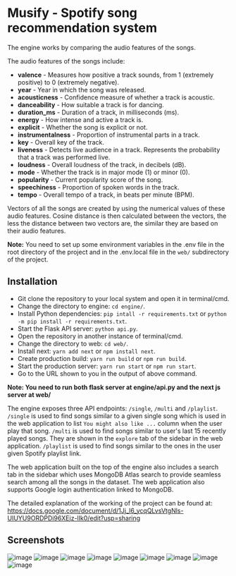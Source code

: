 # Musify - Spotify song recommendation system
The engine works by comparing the audio features of the songs.

The audio features of the songs include:
* **valence** - Measures how positive a track sounds, from 1 (extremely positive) to 0 (extremely negative).
* **year** - Year in which the song was released.
* **acousticness** - Confidence measure of whether a track is acoustic.
* **danceability** - How suitable a track is for dancing.
* **duration_ms** - Duration of a track, in milliseconds (ms).
* **energy** - How intense and active a track is.
* **explicit** - Whether the song is explicit or not.
* **instrumentalness** - Proportion of instrumental parts in a track.
* **key** - Overall key of the track.
* **liveness** - Detects live audience in a track. Represents the probability that a track was performed live.
* **loudness** - Overall loudness of the track, in decibels (dB).
* **mode** - Whether the track is in major mode (1) or minor (0).
* **popularity** - Current popularity score of the song.
* **speechiness** - Proportion of spoken words in the track.
* **tempo** - Overall tempo of a track, in beats per minute (BPM).

Vectors of all the songs are created by using the numerical values of these audio features. Cosine distance is then calculated between the vectors, the less the distance between two vectors are, the similar they are based on their audio features.

**Note:** You need to set up some environment variables in the .env file in the root directory of the project and in the .env.local file in the `web/` subdirectory of the project.

## Installation
* Git clone the repository to your local system and open it in terminal/cmd.
* Change the directory to engine: `cd engine/`.
* Install Python dependencies: `pip intall -r requirements.txt` or `python -m pip install -r requirements.txt`.
* Start the Flask API server: `python api.py`.
* Open the repository in another instance of terminal/cmd.
* Change the directory to web: `cd web/`.
* Install next: `yarn add next` or `npm install next`.
* Create production build: `yarn run build` or `npm run build`.
* Start the production server: `yarn run start` or `npm run start`.
* Go to the URL shown to you in the output of above command.

**Note: You need to run both flask server at engine/api.py and the next js server at web/**

The engine exposes three API endpoints: `/single`, `/multi` and `/playlist`.
`/single` is used to find songs similar to a given single song which is used in the web application to list `You might also like ...` column when the user play that song.
`/multi` is used to find songs similar to user's last 15 recently played songs. They are shown in the `explore` tab of the sidebar in the web application.
`/playlist` is used to find songs similar to the ones in the user given Spotify playlist link.

The web application built on the top of the engine also includes a search tab in the sidebar which uses MongoDB Atlas search to provide seamless search among all the songs in the dataset. The web application also supports Google login authentication linked to MongoDB.

The detailed explanation of the working of the project can be found at: https://docs.google.com/document/d/1Jj_l6_ycqQLvsVtgNls-UIUYU9ORDPDi96XEjz-lIk0/edit?usp=sharing

## Screenshots
![image](https://user-images.githubusercontent.com/66782780/170877734-5f1489ba-c478-4430-8979-8d09ea3216af.png)
![image](https://user-images.githubusercontent.com/66782780/170877774-d49a91ee-c7c3-4196-946e-eee494f52973.png)
![image](https://user-images.githubusercontent.com/66782780/170877816-f2f13490-d367-4e93-8bab-ecd1009dc640.png)
![image](https://user-images.githubusercontent.com/66782780/170877896-bd25b9fe-073b-4ef9-9d1a-70f0e63d2cd1.png)
![image](https://user-images.githubusercontent.com/66782780/170877967-c7f3a0e5-860d-4549-9047-b87e135214de.png)
![image](https://user-images.githubusercontent.com/66782780/170878038-82dd1741-dfca-4ca2-8971-4b397504dbca.png)
![image](https://user-images.githubusercontent.com/66782780/170878055-86404a5a-5f9e-4335-810f-e9301019dade.png)
![image](https://user-images.githubusercontent.com/66782780/170878083-2b4ea8db-8c61-4f7a-8d75-83567d118ef0.png)
![image](https://user-images.githubusercontent.com/66782780/170878103-8b29471c-789a-4513-81e1-d040110cde27.png)

